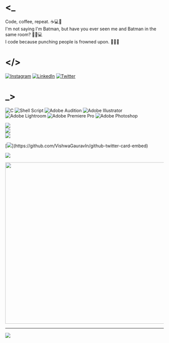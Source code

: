 # <_
Code, coffee, repeat. ☕️💻🔁<br>I'm not saying I'm Batman, but have you ever seen me and Batman in the same room? 🦇🤔💻<br>I code because punching people is frowned upon. 👊👨‍💻


# </>
[![Instagram](https://img.shields.io/badge/Instagram-%23E4405F.svg?logo=Instagram&logoColor=white)](https://instagram.com/thedelali_) [![LinkedIn](https://img.shields.io/badge/LinkedIn-%230077B5.svg?logo=linkedin&logoColor=white)](https://linkedin.com/in/thedelali) [![Twitter](https://img.shields.io/badge/Twitter-%231DA1F2.svg?logo=Twitter&logoColor=white)](https://twitter.com/thedelali_) 

# _>
![C](https://img.shields.io/badge/c-%2300599C.svg?style=for-the-badge&logo=c&logoColor=white) ![Shell Script](https://img.shields.io/badge/shell_script-%23121011.svg?style=for-the-badge&logo=gnu-bash&logoColor=white) ![Adobe Audition](https://img.shields.io/badge/Adobe%20Audition-9999FF.svg?style=for-the-badge&logo=Adobe%20Audition&logoColor=white) ![Adobe Illustrator](https://img.shields.io/badge/adobeillustrator-%23FF9A00.svg?style=for-the-badge&logo=adobeillustrator&logoColor=white) ![Adobe Lightroom](https://img.shields.io/badge/Adobe%20Lightroom-31A8FF.svg?style=for-the-badge&logo=Adobe%20Lightroom&logoColor=white) ![Adobe Premiere Pro](https://img.shields.io/badge/Adobe%20Premiere%20Pro-9999FF.svg?style=for-the-badge&logo=Adobe%20Premiere%20Pro&logoColor=white) ![Adobe Photoshop](https://img.shields.io/badge/adobephotoshop-%2331A8FF.svg?style=for-the-badge&logo=adobephotoshop&logoColor=white)

![](https://github-readme-stats.vercel.app/api?username=TheDelali&theme=dark&hide_border=false&include_all_commits=false&count_private=false)<br/>
![](https://github-readme-streak-stats.herokuapp.com/?user=TheDelali&theme=dark&hide_border=false)<br/>
![](https://github-readme-stats.vercel.app/api/top-langs/?username=TheDelali&theme=dark&hide_border=false&include_all_commits=false&count_private=false&layout=compact)

[![](https://gtce.itsvg.in/api?username=thedelali_)](https://github.com/VishwaGauravIn/github-twitter-card-embed)

![](https://quotes-github-readme.vercel.app/api?type=horizontal&theme=radical)

<img src="https://rm.up.railway.app/" width="512px"/>

---
[![](https://visitcount.itsvg.in/api?id=TheDelali&icon=0&color=0)](https://visitcount.itsvg.in)

<!-- Proudly created with GPRM ( https://gprm.itsvg.in ) -->
